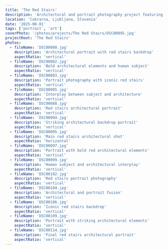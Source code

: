 ```yaml
---
title: 'The Red Stairs'
description: 'Architectural and portrait photography project featuring the iconic red stairs as a striking backdrop, exploring the interplay between human subjects and bold architectural elements.'
location: 'Cukrarna, Ljubljana, Slovenia'
date: '2025-08-01'
tags: ['portrait', 'art']
coverPhoto: '/photos/projects/The Red Stairs/DSC00095.jpg'
projectRoot: 'The Red Stairs'
photos:
  - fileName: 'DSC00080.jpg'
    description: 'Architectural portrait with red stairs backdrop'
    aspectRatio: 'vertical'
  - fileName: 'DSC00082.jpg'
    description: 'Bold architectural elements and human subject'
    aspectRatio: 'vertical'
  - fileName: 'DSC00083.jpg'
    description: 'Portrait photography with iconic red stairs'
    aspectRatio: 'vertical'
  - fileName: 'DSC00085.jpg'
    description: 'Interplay between subject and architecture'
    aspectRatio: 'vertical'
  - fileName: 'DSC00088.jpg'
    description: 'Red stairs architectural portrait'
    aspectRatio: 'vertical'
  - fileName: 'DSC00094.jpg'
    description: 'Striking architectural backdrop portrait'
    aspectRatio: 'vertical'
  - fileName: 'DSC00095.jpg'
    description: 'Main red stairs architectural shot'
    aspectRatio: 'horizontal'
  - fileName: 'DSC00097.jpg'
    description: 'Portrait with bold red architectural elements'
    aspectRatio: 'vertical'
  - fileName: 'DSC00099.jpg'
    description: 'Human subject and architectural interplay'
    aspectRatio: 'vertical'
  - fileName: 'DSC00102.jpg'
    description: 'Red stairs portrait photography'
    aspectRatio: 'vertical'
  - fileName: 'DSC00104.jpg'
    description: 'Architectural and portrait fusion'
    aspectRatio: 'vertical'
  - fileName: 'DSC00106.jpg'
    description: 'Iconic red stairs backdrop'
    aspectRatio: 'vertical'
  - fileName: 'DSC00109.jpg'
    description: 'Portrait with striking architectural elements'
    aspectRatio: 'vertical'
  - fileName: 'DSC00114.jpg'
    description: 'Final red stairs architectural portrait'
    aspectRatio: 'vertical'
---
```

